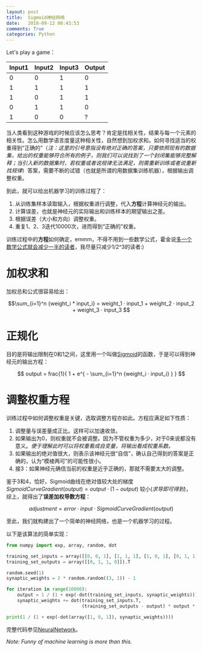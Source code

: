 ```yaml
---
layout: post
title:  Sigmoid神经网络
date:   2018-09-12 00:43:53
comments: True
categories: Python
---
```


Let's play a game：

| Input1 | Input2 | Input3 | Output |
| ------ | ------ | ------ | ------ |
|    0   |    0   |    1   |    0   |
|    1   |    1   |    1   |    1   |
|    1   |    0   |    1   |    1   |
|    0   |    1   |    1   |    0   |
|    1   |    0   |    0   |    ?   |

当人类看到这种游戏的时候应该怎么思考？肯定是找相关性，结果与每一个元素的相关性。怎么用数学语言度量这种相关性，自然想到加权求和。如何寻找适当的权重得到“正确的”（*注：这里的引号意指没有绝对正确的答案，只要依照现有的数据集，给出的权重能够符合所有的例子，则我们可以说找到了一个封闭集能够完整解释；当引入新的数据集时，若权重或者说规律无法满足，则需重新训练或者说重新找规律*）答案，需要不断的试错（也就是所谓的用数据集训练机器），根据输出调整权重。

到此，就可以给出机器学习的训练过程了：
1. 从训练集样本读取输入，根据权重进行调整，代入**方程**计算神经元的输出。
2. 计算误差，也就是神经元的实际输出和训练样本的期望输出之差。
3. 根据误差（大小和方向）调整权重。
4. 重复1、2、3迭代10000次，进而得到“正确的”权重。

训练过程中的**方程**如何确定，emmm，不得不用到一些数学公式，霍金说[多一个数学公式就会减少一半的读者](https://book.douban.com/subject/1257217/)，我尽量只减少1/2^3的读者:)

# 加权求和
加权总和公式很容易给出：

$$\sum_{i=1}^n {weight_i * input_i} = weight_1 · input_1 + weight_2 · input_2 + weight_3 · input_3 $$

# 正规化
目的是将输出限制在0和1之间，这里用一个叫做[Sigmoid](https://en.wikipedia.org/wiki/Sigmoid_function)的函数，于是可以得到神经元的输出方程：

$$ output = frac{1}{ 1 + e^{ - \sum_{i=1}^n {weight_i · input_i} } } $$

# 调整权重方程
训练过程中如何调整权重是关键，选取调整方程亦如此。方程应满足如下性质：
1. 调整量与误差量成正比。这样可以加速收敛。
2. 如果输出为0，则权重就不会被调整。因为不管权重为多少，对于0来说都没有意义。*便于理解此时可以将权重看成自变量，将输出看成权重系数。*
3. 如果输出的绝对值很大，则表示该神经元很“自信”，确认自己得到的答案是正确的，认为“模棱两可”的可能性很小。
4. 接3：如果神经元确信当前的权重是近乎正确的，那就不需要太大的调整。

鉴于3和4，恰好，Sigmoid曲线在绝对值较大处的梯度 $SigmoidCurveGradient(output) = output · (1 - output)$ 较小(*求导即可得到*)，综上，就得出了**误差加权导数方程**：

$$ adjustment = error · input · SigmoidCurveGradient(output) $$

至此，我们就构建出了一个简单的神经网络，也是一个机器学习的过程。

以下是该算法的简单实现：

```python
from numpy import exp, array, random, dot

training_set_inputs = array([[0, 0, 1], [1, 1, 1], [1, 0, 1], [0, 1, 1]])
training_set_outputs = array([[0, 1, 1, 0]]).T

random.seed(1)
synaptic_weights = 2 * random.random((3, 1)) - 1

for iteration in range(10000):
    output = 1 / (1 + exp(-dot(training_set_inputs, synaptic_weights)))
    synaptic_weights += dot(training_set_inputs.T,
                            (training_set_outputs - output) * output * (1 - output))

print(1 / (1 + exp(-dot(array([1, 0, 1]), synaptic_weights))))

```

完整代码参见[NeuralNetwork](https://github.com/0lddriv3r/NeuralNetwork)。

*Note: Funny of machine learning is more than this.*